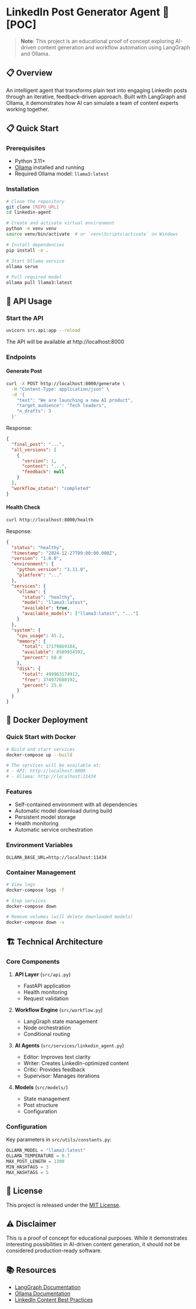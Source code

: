 # LinkedIn Post Generator Agent 🤖 [POC]

> **Note**: This project is an educational proof of concept exploring AI-driven content generation and workflow automation using LangGraph and Ollama.

## 📋 Overview

An intelligent agent that transforms plain text into engaging LinkedIn posts through an iterative, feedback-driven approach. Built with LangGraph and Ollama, it demonstrates how AI can simulate a team of content experts working together.

## 📋 Quick Start

### Prerequisites

- Python 3.11+
- [Ollama](https://ollama.com/) installed and running
- Required Ollama model: `llama3:latest`

### Installation

```bash
# Clone the repository
git clone [REPO_URL]
cd linkedin-agent

# Create and activate virtual environment
python -m venv venv
source venv/bin/activate  # or `venv\Scripts\activate` on Windows

# Install dependencies
pip install -e .

# Start Ollama service
ollama serve

# Pull required model
ollama pull llama3:latest
```

## 🔌 API Usage

### Start the API

```bash
uvicorn src.api:app --reload
```

The API will be available at http://localhost:8000

### Endpoints

#### Generate Post
```bash
curl -X POST http://localhost:8000/generate \
  -H "Content-Type: application/json" \
  -d '{
    "text": "We are launching a new AI product",
    "target_audience": "Tech leaders",
    "n_drafts": 3
  }'
```

Response:
```json
{
  "final_post": "...",
  "all_versions": [
    {
      "version": 1,
      "content": "...",
      "feedback": null
    }
  ],
  "workflow_status": "completed"
}
```

#### Health Check
```bash
curl http://localhost:8000/health
```

Response:
```json
{
  "status": "healthy",
  "timestamp": "2024-12-27T09:00:00.000Z",
  "version": "1.0.0",
  "environment": {
    "python_version": "3.11.0",
    "platform": "..."
  },
  "services": {
    "ollama": {
      "status": "healthy",
      "model": "llama3:latest",
      "available": true,
      "available_models": ["llama3:latest", "..."]
    }
  },
  "system": {
    "cpu_usage": 45.2,
    "memory": {
      "total": 17179869184,
      "available": 8589934592,
      "percent": 50.0
    },
    "disk": {
      "total": 499963174912,
      "free": 374972680192,
      "percent": 25.0
    }
  }
}
```

## 🐳 Docker Deployment

### Quick Start with Docker

```bash
# Build and start services
docker-compose up --build

# The services will be available at:
# - API: http://localhost:8000
# - Ollama: http://localhost:11434
```

### Features
- Self-contained environment with all dependencies
- Automatic model download during build
- Persistent model storage
- Health monitoring
- Automatic service orchestration

### Environment Variables
```env
OLLAMA_BASE_URL=http://localhost:11434
```

### Container Management
```bash
# View logs
docker-compose logs -f

# Stop services
docker-compose down

# Remove volumes (will delete downloaded models)
docker-compose down -v
```

## 🏗 Technical Architecture

### Core Components

1. **API Layer** (`src/api.py`)
   - FastAPI application
   - Health monitoring
   - Request validation

2. **Workflow Engine** (`src/workflow.py`)
   - LangGraph state management
   - Node orchestration
   - Conditional routing

3. **AI Agents** (`src/services/linkedin_agent.py`)
   - Editor: Improves text clarity
   - Writer: Creates LinkedIn-optimized content
   - Critic: Provides feedback
   - Supervisor: Manages iterations

4. **Models** (`src/models/`)
   - State management
   - Post structure
   - Configuration

### Configuration

Key parameters in `src/utils/constants.py`:
```python
OLLAMA_MODEL = "llama3:latest"
OLLAMA_TEMPERATURE = 0.7
MAX_POST_LENGTH = 1300
MIN_HASHTAGS = 3
MAX_HASHTAGS = 5
```

## 📄 License

This project is released under the [MIT License](LICENSE).

## ⚠️ Disclaimer

This is a proof of concept for educational purposes. While it demonstrates interesting possibilities in AI-driven content generation, it should not be considered production-ready software.

## 📚 Resources

- [LangGraph Documentation](https://python.langchain.com/docs/langgraph)
- [Ollama Documentation](https://ollama.com/)
- [LinkedIn Content Best Practices](https://members.linkedin.com/create)

